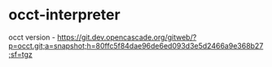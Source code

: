 # occt-interpreter

occt version - https://git.dev.opencascade.org/gitweb/?p=occt.git;a=snapshot;h=80ffc5f84dae96de6ed093d3e5d2466a9e368b27;sf=tgz

